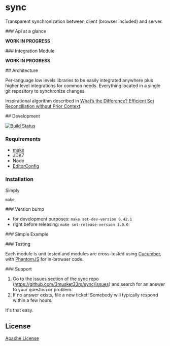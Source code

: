 # sync

Transparent synchronization between client (browser included) and server.

### Api at a glance

__WORK IN PROGRESS__

### Integration Module

__WORK IN PROGRESS__

## Architecture

Per-language low levels libraries to be easily integrated anywhere plus higher level integrations for common needs. Everything located in a single git repository to synchronize changes.

Inspirational algorithm described in [What’s the Difference? Efficient Set Reconciliation without Prior Context](http://conferences.sigcomm.org/sigcomm/2011/papers/sigcomm/p218.pdf).

## Development

[![Build Status](https://travis-ci.org/3musket33rs/sync.png?branch=master)](https://travis-ci.org/3musket33rs/sync)

### Requirements

* [make](http://www.gnu.org/software/make/)
* JDK7
* Node
* [EditorConfig](http://editorconfig.org/)

### Installation
Simply

```javascript
make
```

### Version bump

* for development purposes: `make set-dev-version 0.42.1`
* right before releasing: `make set-release-version 1.0.0`

### Simple Example


### Testing

Each module is unit tested and modules are cross-tested using [Cucumber](http://cukes.info/), with [PhantomJS](http://phantomjs.org/) for in-browser code.

### Support

1. Go to the issues section of the sync repo
   (https://github.com/3musket33rs/sync/issues) and search for an answer to your
   question or problem.
2. If no answer exists, file a new ticket!  Somebody will typically respond
   within a few hours.

It's that easy.


## License

[Apache License](http://www.apache.org/licenses/LICENSE-2.0)
